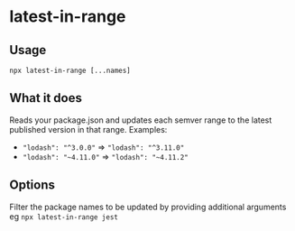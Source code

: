 # latest-in-range

## Usage

`npx latest-in-range [...names]`

## What it does

Reads your package.json and updates each semver range to the latest published version in that range.  Examples:

-  `"lodash": "^3.0.0"` => `"lodash": "^3.11.0"`
-  `"lodash": "~4.11.0"` => `"lodash": "~4.11.2"`

## Options

Filter the package names to be updated by providing additional arguments eg `npx latest-in-range jest`
